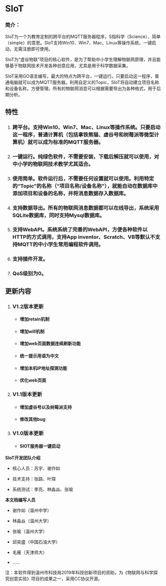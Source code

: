 # SIoT

### 简介：

SIoT为一个为教育定制的跨平台的MQTT服务器程序，S指科学（Science）、简单（simple）的意思。SIoT支持Win10、Win7、Mac、Linux等操作系统，一键启动，无需注册即可使用。

SIoT为“虚谷物联”项目的核心软件，是为了帮助中小学生理解物联网原理，并且能够基于物联网技术开发各种创意应用，尤其是用于科学数据采集。

SIoT采用GO语言编写，最大的特点为跨平台，一键运行。只要启动这一程序，普通电脑就可以成为MQTT服务器。利用自定义的Topic，SIoT将自动建立项目名称和设备名称，方便管理。所有的物联网消息可以根据需要导出为各种格式，用于后期分析。

## 特性
1. ### 跨平台。支持Win10、Win7、Mac、Linux等操作系统。只要启动这一程序，普通计算机（包括拿铁熊猫、虚谷号和树莓派等微型计算机）就可以成为标准的MQTT服务器。
1. ### 一键运行。纯绿色软件，不需要安装，下载后解压就可以使用，对中小学的物联网技术教学尤其适合。
1. ### 使用简单。软件运行后，不需要任何设置就可以使用。利用特定的“Topic”的名称（“项目名称/设备名称”），就能自动在数据库中添加项目和设备的名称，并将消息数据存入数据库。
1. ### 支持数据导出。所有的物联网消息数据都可以在线导出，系统采用SQLite数据库，同时支持Mysql数据库。
1. ### 支持WebAPI。系统系统了完善的WebAPI，方便各种软件以HTTP的方式调用，支持App inventor、Scratch、VB等默认不支持MQTT的中小学生常用编程软件调用。
1. ### 支持插件开发。
1. ### QoS级别为0。

## 更新内容
1. ### V1.2版本更新
    * #### 增加retain机制
    * #### 增加will机制
    * #### 增加web页面数据连续刷新功能
    * #### 统一提示用语为中文
    * #### 增加本机IP地址探测功能
    * #### 优化web页面

1. ### V1.1版本更新
    * #### 增加虚谷号以及树莓派支持
    * #### 修改其他bug
1. ### V1.0版本更新
    * #### SIOT服务器一键启动


**SIoT开发团队介绍**

- 核心人员：苏宇、谢作如

- 技术支持：张路、叶琛

- 系统测试：李亮、林淼焱、张喻

**本文档编写人员**

- 谢作如（温州中学）

- 林淼焱（温州大学）

- 张喻（温州大学）

- 邱奕盛（中国石油大学）

- 毛雁（天津师大）

- ……



注：本软件得到温州市科技局2019年科技创新项目的资助，为《物联网与科学探究创意实验》项目的成果之一，采用CC协议开源。
